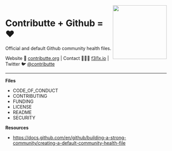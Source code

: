 <img align=right width="168" src="https://github.com/contributte.png">

<h1>Contributte + Github = ❤️</h1>

<p>
    Official and default Github community health files.
</p>

<p>
Website 🚀 <a href="https://contributte.org">contributte.org</a> | Contact 👨🏻‍💻 <a href="https://f3l1x.io">f3l1x.io</a> | Twitter 🐦 <a href="https://twitter.com/contributte">@contributte</a>
</p>

-----

**Files**

- CODE_OF_CONDUCT
- CONTRIBUTING
- FUNDING
- LICENSE
- README
- SECURITY

**Resources**

- https://docs.github.com/en/github/building-a-strong-community/creating-a-default-community-health-file
